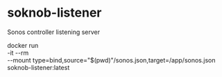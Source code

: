 # soknob-listener
Sonos controller listening server

docker run \
    -it --rm \
    --mount type=bind,source="$(pwd)"/sonos.json,target=/app/sonos.json \
    soknob-listener:latest